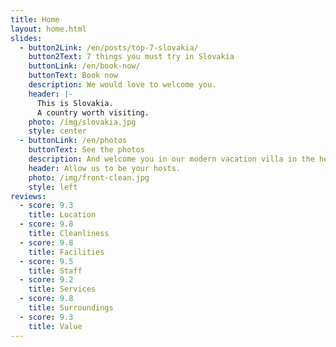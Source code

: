 ```yaml
---
title: Home
layout: home.html
slides:
  - button2Link: /en/posts/top-7-slovakia/
    button2Text: 7 things you must try in Slovakia
    buttonLink: /en/book-now/
    buttonText: Book now
    description: We would love to welcome you.
    header: |-
      This is Slovakia.
      A country worth visiting.
    photo: /img/slovakia.jpg
    style: center
  - buttonLink: /en/photos
    buttonText: See the photos
    description: And welcome you in our modern vacation villa in the heart of Slovakia
    header: Allow us to be your hosts.
    photo: /img/front-clean.jpg
    style: left
reviews:
  - score: 9.3
    title: Location
  - score: 9.8
    title: Cleanliness
  - score: 9.8
    title: Facilities
  - score: 9.5
    title: Staff
  - score: 9.2
    title: Services
  - score: 9.8
    title: Surroundings
  - score: 9.3
    title: Value
---
```


